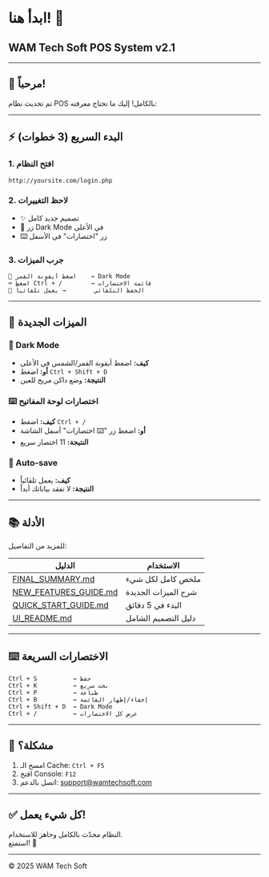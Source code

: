 # ابدأ هنا! 🚀
## WAM Tech Soft POS System v2.1

---

## 🎉 مرحباً!

تم تحديث نظام POS بالكامل! إليك ما تحتاج معرفته:

---

## ⚡ البدء السريع (3 خطوات)

### 1. افتح النظام
```
http://yoursite.com/login.php
```

### 2. لاحظ التغييرات
- ✨ تصميم جديد كامل
- 🌙 زر Dark Mode في الأعلى
- ⌨️ زر "اختصارات" في الأسفل

### 3. جرب الميزات
```
🌙 اضغط أيقونة القمر    → Dark Mode
⌨️ اضغط Ctrl + /        → قائمة الاختصارات
💾 الحفظ التلقائي        → يعمل تلقائياً
```

---

## 🎁 الميزات الجديدة

### 🌙 Dark Mode
- **كيف:** اضغط أيقونة القمر/الشمس في الأعلى
- **أو:** اضغط `Ctrl + Shift + D`
- **النتيجة:** وضع داكن مريح للعين

### ⌨️ اختصارات لوحة المفاتيح
- **كيف:** اضغط `Ctrl + /`
- **أو:** اضغط زر "⌨️ اختصارات" أسفل الشاشة
- **النتيجة:** 11 اختصار سريع

### 💾 Auto-save
- **كيف:** يعمل تلقائياً
- **النتيجة:** لا تفقد بياناتك أبداً

---

## 📚 الأدلة

للمزيد من التفاصيل:

| الدليل | الاستخدام |
|--------|-----------|
| [FINAL_SUMMARY.md](FINAL_SUMMARY.md) | ملخص كامل لكل شيء |
| [NEW_FEATURES_GUIDE.md](NEW_FEATURES_GUIDE.md) | شرح الميزات الجديدة |
| [QUICK_START_GUIDE.md](QUICK_START_GUIDE.md) | البدء في 5 دقائق |
| [UI_README.md](UI_README.md) | دليل التصميم الشامل |

---

## ⌨️ الاختصارات السريعة

```
Ctrl + S          → حفظ
Ctrl + K          → بحث سريع
Ctrl + P          → طباعة
Ctrl + B          → إخفاء/إظهار القائمة
Ctrl + Shift + D  → Dark Mode
Ctrl + /          → عرض كل الاختصارات
```

---

## 🐛 مشكلة؟

1. امسح الـ Cache: `Ctrl + F5`
2. افتح Console: `F12`
3. اتصل بالدعم: support@wamtechsoft.com

---

## ✅ كل شيء يعمل!

النظام محدّث بالكامل وجاهز للاستخدام.  
استمتع! 🎉

---

© 2025 WAM Tech Soft

